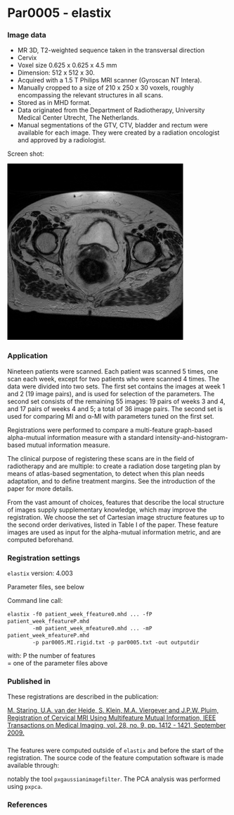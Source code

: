 # Par0005 - elastix

###  Image data

* MR 3D, T2-weighted sequence taken in the transversal direction
* Cervix
* Voxel size 0.625 x 0.625 x 4.5 mm
* Dimension: 512 x 512 x 30.
* Acquired with a 1.5 T Philips MRI scanner (Gyroscan NT Intera).
* Manually cropped to a size of 210 x 250 x 30 voxels, roughly encompassing the relevant structures in all scans.
* Stored as in MHD format.
* Data originated from the Department of Radiotherapy, University Medical Center Utrecht, The Netherlands.
* Manual segmentations of the GTV, CTV, bladder and rectum were available for each image. They were created by a radiation oncologist and approved by a radiologist.

Screen shot:

![alt-text](Par0005screenshot1.jpg)

###  Application

Nineteen patients were scanned. Each patient was scanned 5 times, one scan each week, except for two patients who were scanned 4 times. The data were divided into two sets. The first set contains the images at week 1 and 2 (19 image pairs), and is used for selection of the parameters. The second set consists of the remaining 55 images: 19 pairs of weeks 3 and 4, and 17 pairs of weeks 4 and 5; a total of 36 image pairs. The second set is used for comparing MI and α-MI with parameters tuned on the first set.

Registrations were performed to compare a multi-feature graph-based alpha-mutual information measure with a standard intensity-and-histogram-based mutual information measure.

The clinical purpose of registering these scans are in the field of radiotherapy and are multiple: to create a radiation dose targeting plan by means of atlas-based segmentation, to detect when this plan needs adaptation, and to define treatment margins. See the introduction of the paper for more details.

From the vast amount of choices, features that describe the local structure of images supply supplementary knowledge, which may improve the registration. We choose the set of Cartesian image structure features up to the second order derivatives, listed in Table I of the paper. These feature images are used as input for the alpha-mutual information metric, and are computed beforehand.

###  Registration settings

`elastix` version: 4.003

Parameter files, see below

Command line call:


    elastix -f0 patient_week_ffeature0.mhd ... -fP patient_week_ffeatureP.mhd
            -m0 patient_week_mfeature0.mhd ... -mP patient_week_mfeatureP.mhd
            -p par0005.MI.rigid.txt -p par0005.txt -out outputdir


with: P the number of features  
 = one of the parameter files above

###  Published in

These registrations are described in the publication:

[M. Staring, U.A. van der Heide, S. Klein, M.A. Viergever and J.P.W. Pluim, Registration of Cervical MRI Using Multifeature Mutual Information, IEEE Transactions on Medical Imaging, vol. 28, no. 9, pp. 1412 - 1421, September 2009.][1]

###

The features were computed outside of `elastix` and before the start of the registration. The source code of the feature computation software is made available through:





notably the tool `pxgaussianimagefilter`. The PCA analysis was performed using `pxpca`.

###  References

[1]: http://elastix.isi.uu.nl/marius/publications/2009_j_TMI_b.html
